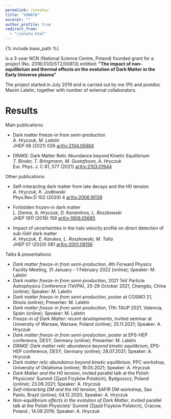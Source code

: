```yaml
---
permalink: /sonata/
title: "SONATA"
excerpt: ""
author_profile: true
redirect_from:
  - "/sonata.html"
---
```


{% include base_path %}

is a 3-year NCN (National Science Centre, Poland) founded grant for a project (No. 2018/31/D/ST2/00813) entitled:
**"The impact of non-equilibrium and thermal effects on the evolution of Dark Matter in the Early Universe plasma"**

The project started in July 2019 and is carried out by me (PI) and postdoc Maxim Laletin, together with number of external collaborators.

Results
======

Main publications:
* Dark matter freeze-in from semi-production <br>
_A. Hryczuk, M. Laletin_ <br>
JHEP 06 (2021) 026 [arXiv:2104.05684](https://arxiv.org/abs/2104.05684)

* DRAKE: Dark Matter Relic Abundance beyond Kinetic Equilibrium <br>
_T. Binder, T. Bringmann, M. Gustafsson, A. Hryczuk_ <br>
Eur. Phys. J. C 81, 577 (2021) [arXiv:2103.01944](https://arxiv.org/abs/2103.01944)

Other publications:
* Self-interacting dark matter from late decays and the H0 tension <br>
_A. Hryczuk, K. Jodłowski_ <br>
Phys.Rev.D 102 (2020) 4 [arXiv:2006.16139](https://arxiv.org/abs/2006.16139)

* Forbidden frozen-in dark matter <br>
_L. Darme, A. Hryczuk, D. Karamitros, L. Roszkowski_ <br>
JHEP 1911 (2019) 159 [arXiv:1908.05685](https://arxiv.org/abs/1908.05685)

* Impact of uncertainties in the halo velocity profile on direct detection of sub-GeV dark matter <br>
_A. Hryczuk, E. Karukes, L. Roszkowski, M. Talia_ <br>
JHEP 07 (2020) 081 [arXiv:2001.09156](https://arxiv.org/abs/2001.09156)

Talks & presentations:
* _Dark matter freeze-in from semi-production_, 4th Forward Physics Facility Meeting, 31 January - 1 February 2022 (online); Speaker: M. Laletin
* _Dark matter freeze-in from semi-production_, 2021 TeV Particle Astrophysics Conference (TeVPA), 25-29 October 2021, Chengdu, China (online); Speaker: M. Laletin
* _Dark matter freeze-in from semi-production_, poster at COSMO 21, Illinois (online); Presenter: M. Laletin
* _Dark matter freeze-in from semi-production_, 17th TAUP 2021, Valencia, Spain (online); Speaker: M. Laletin
* _Freeze-in of Dark Matter: recent developments_, invited seminar at University of Warsaw, Warsaw, Poland (online); 25.11.2021; Speaker: A. Hryczuk
* _Dark matter freeze-in from semi-production_, poster at EPS-HEP conference, DESY, Germany (online); Presenter: M. Laletin
* _DRAKE: Dark matter relic abundance beyond kinetic equilibrium_, EPS-HEP conference, DESY, Germany (online); 28.07.2021; Speaker: A. Hryczuk
* _Dark matter relic abundance beyond kinetic equilibrium_, PPC workshop, University of Oklahoma (online); 19.05.2021; Speaker: A. Hryczuk
* _Dark Matter and the H0 tension_, invited parallel talk at the Polish Physicists’ Summit (Zjazd Fizyków Polskich), Bydgoszcz, Poland (online); 23.09.2021; Speaker: A. Hryczuk
* _Self-interacting DM and the H0 tension_,  SAFIR DM workshop, Sao Paolo, Brazil (online); 04.12.2020; Speaker: A. Hryczuk
* _Non-equilibrium effects in the evolution of Dark Matter_, invited parallel talk at the Polish Physicists’ Summit (Zjazd Fizyków Polskich), Cracow, Poland ; 14.09.2019; Speaker: A. Hryczuk
